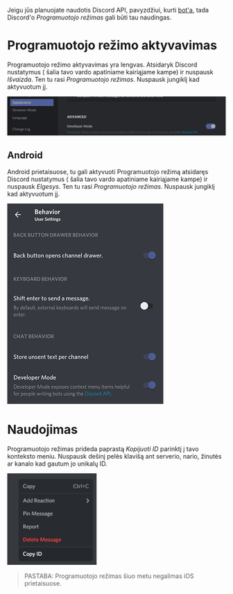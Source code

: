 <!-- TITLE: Programuotojo režimas -->
<!-- SUBTITLE: Discord'o Programuotojo režimo dokumentacija -->

Jeigu jūs planuojate naudotis Discord API, pavyzdžiui, kurti [bot'a](/bots), tada Discord'o *Programuotojo režimas* gali būti tau naudingas.

# Programuotojo režimo aktyvavimas
Programuotojo režimo aktyvavimas yra lengvas. Atsidaryk Discord nustatymus (<i class="icon-cog"></i> šalia tavo vardo apatiniame kairiąjame kampe) ir nuspausk *Išvaizda*. Ten tu rasi *Programuotojo režimas*. Nuspausk jungiklį kad aktyvuotum jį.

![Programuotojo režimo jungiklis](/uploads/developer-mode/devmode-toggle.png "Devmode Toggle")

## Android

Android prietaisuose, tu gali aktyvuoti Programuotojo režimą atsidaręs Discord nustatymus (<i class="icon-cog"></i> šalia tavo vardo apatiniame kairiąjame kampe) ir nuspausk *Elgesys*. Ten tu rasi *Programuotojo režimas*. Nuspausk jungiklį kad aktyvuotum jį.

![Programuotojo režimo jungiklis Android](/uploads/developer-mode/devmode-toggle-android.png "Devmode Toggle Android")
# Naudojimas
Programuotojo režimas prideda paprastą *Kopijuoti ID* parinktį į tavo konteksto meniu. Nuspausk dešinį pelės klavišą ant serverio, nario, žinutės ar kanalo kad gautum jo unikalų ID.

![Programuotojo režimo dešinysis klavišas](/uploads/developer-mode/devmode-rightclick.png "Devmode Rightclick")

> PASTABA: Programuotojo režimas šiuo metu negalimas iOS prietaisuose.